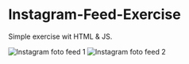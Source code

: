 # Instagram-Feed-Exercise

Simple exercise wit HTML & JS.

![Instagram foto feed 1](https://user-images.githubusercontent.com/565899/196031898-1d69f225-ee8b-4c74-826b-5366eb8c6398.png)
![Instagram foto feed 2](https://user-images.githubusercontent.com/565899/196031900-103354ed-f387-4619-9336-4ba361560758.png)
